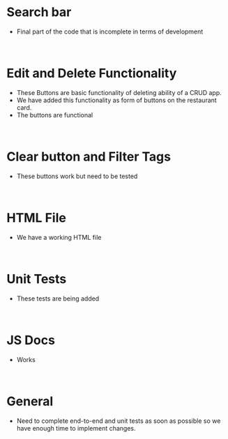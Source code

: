 # Search bar
 - Final part of the code that is incomplete in terms of development
<br>

# Edit and Delete Functionality
 - These Buttons are basic functionality of deleting ability of a CRUD app.
 - We have added this functionality as form of buttons on the restaurant card. 
 - The buttons are functional
<br>

# Clear button and Filter Tags
 - These buttons work but need to be tested
<br>

# HTML File
 - We have a working HTML file
<br>

# Unit Tests
 - These tests are being added
<br>

# JS Docs
 - Works

<br>

# General 
 - Need to complete end-to-end and unit tests as soon as possible so we have enough time to implement changes.
